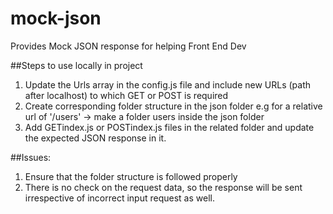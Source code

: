 # mock-json
Provides Mock JSON response for helping Front End Dev

##Steps to use locally in project
1. Update the Urls array in the config.js file and include new URLs (path after localhost) to which GET or POST is required
2. Create corresponding folder structure in the json folder 
   e.g for a relative url of '/users' -> make a folder users inside the json folder
3. Add GETindex.js or POSTindex.js files in the related folder and update the expected JSON response in it.


##Issues:
1. Ensure that the folder structure is followed properly
2. There is no check on the request data, so the response will be sent irrespective of incorrect input request as well.

